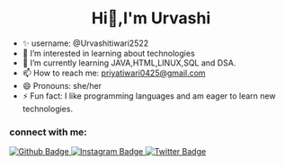 <h1 align="center">Hi👋,I'm Urvashi</h1>

- ✨ username: @Urvashitiwari2522
- 👀 I’m interested in learning about technologies
- 🌱 I’m currently learning JAVA,HTML,LINUX,SQL and DSA. 
- 📫 How to reach me: priyatiwari0425@gmail.com
- 😄 Pronouns: she/her
- ⚡ Fun fact: I like programming languages and am eager to learn new technologies. 

### connect with me:
<div id="badges">
  <a href="https://github.com/urvashitiwari2522"\>
    <img src="https://img.shields.io/badge/Github-white?style=for-the-badge&logo=Github&logoColor=black" alt="Github Badge"/>
  </a>
 
   <a href="https://www.instagram.com/urvashi_tiwari2208">
    <img src="https://img.shields.io/badge/Instagram-purple?style=for-the-badge&logo=instagram&logoColor=white" alt="Instagram Badge"/>
  </a>
 
   <a href="https://twitter.com/axiftaj">
    <img src="https://img.shields.io/badge/Twitter-blue?style=for-the-badge&logo=twitter&logoColor=white" alt="Twitter Badge"/>
  </a>
</div>
